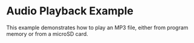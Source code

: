 # Audio Playback Example

This example demonstrates how to play an MP3 file, either from program memory or from a microSD card.
